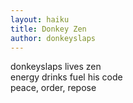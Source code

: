 ```yaml
---
layout: haiku
title: Donkey Zen
author: donkeyslaps
---
```


donkeyslaps lives zen <br>
energy drinks fuel his code <br>
peace, order, repose <br>